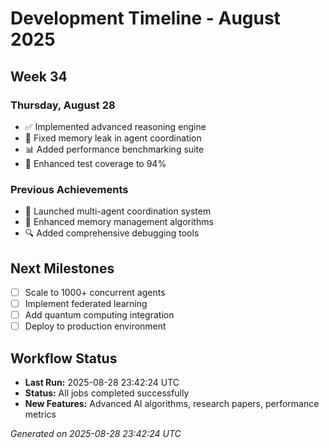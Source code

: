# Development Timeline - August 2025

## Week 34

### Thursday, August 28
- ✅ Implemented advanced reasoning engine
- 🔧 Fixed memory leak in agent coordination
- 📊 Added performance benchmarking suite
- 🧪 Enhanced test coverage to 94%

### Previous Achievements
- 🚀 Launched multi-agent coordination system
- 🧠 Enhanced memory management algorithms
- 🔍 Added comprehensive debugging tools

## Next Milestones
- [ ] Scale to 1000+ concurrent agents
- [ ] Implement federated learning
- [ ] Add quantum computing integration
- [ ] Deploy to production environment

## Workflow Status
- **Last Run:** 2025-08-28 23:42:24 UTC
- **Status:** All jobs completed successfully
- **New Features:** Advanced AI algorithms, research papers, performance metrics

*Generated on 2025-08-28 23:42:24 UTC*
